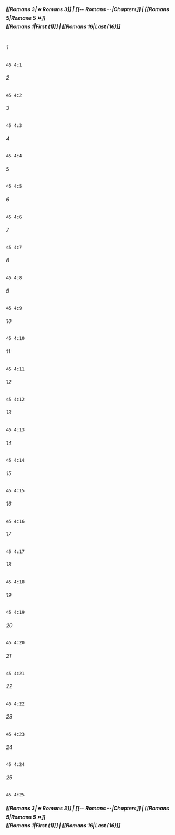 
##### **[[Romans 3|⏪ Romans 3]] | [[-- Romans --|Chapters]] | [[Romans 5|Romans 5 ⏩]]**<br>**[[Romans 1|First (1)]] | [[Romans 16|Last (16)]]**<br><br>

###### 1
``` verse
45 4:1
```
###### 2
``` verse
45 4:2
```
###### 3
``` verse
45 4:3
```
###### 4
``` verse
45 4:4
```
###### 5
``` verse
45 4:5
```
###### 6
``` verse
45 4:6
```
###### 7
``` verse
45 4:7
```
###### 8
``` verse
45 4:8
```
###### 9
``` verse
45 4:9
```
###### 10
``` verse
45 4:10
```
###### 11
``` verse
45 4:11
```
###### 12
``` verse
45 4:12
```
###### 13
``` verse
45 4:13
```
###### 14
``` verse
45 4:14
```
###### 15
``` verse
45 4:15
```
###### 16
``` verse
45 4:16
```
###### 17
``` verse
45 4:17
```
###### 18
``` verse
45 4:18
```
###### 19
``` verse
45 4:19
```
###### 20
``` verse
45 4:20
```
###### 21
``` verse
45 4:21
```
###### 22
``` verse
45 4:22
```
###### 23
``` verse
45 4:23
```
###### 24
``` verse
45 4:24
```
###### 25
``` verse
45 4:25
```

##### **[[Romans 3|⏪ Romans 3]] | [[-- Romans --|Chapters]] | [[Romans 5|Romans 5 ⏩]]**<br>**[[Romans 1|First (1)]] | [[Romans 16|Last (16)]]**
